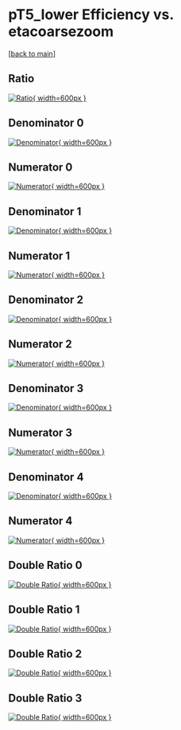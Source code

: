 # pT5_lower Efficiency vs. etacoarsezoom

[[back to main](./)]



## Ratio

[![Ratio](../mtv/var/pT5_lower_loweta_13_1_eff_etacoarsezoom.png){ width=600px }](../mtv/var/pT5_lower_loweta_13_1_eff_etacoarsezoom.pdf)

## Denominator 0

[![Denominator](../mtv/den/pT5_lower_loweta_13_1_eff_etacoarsezoom_den0.png){ width=600px }](../mtv/den/pT5_lower_loweta_13_1_eff_etacoarsezoom_den0.pdf)

## Numerator 0

[![Numerator](../mtv/num/pT5_lower_loweta_13_1_eff_etacoarsezoom_num0.png){ width=600px }](../mtv/num/pT5_lower_loweta_13_1_eff_etacoarsezoom_num0.pdf)

## Denominator 1

[![Denominator](../mtv/den/pT5_lower_loweta_13_1_eff_etacoarsezoom_den1.png){ width=600px }](../mtv/den/pT5_lower_loweta_13_1_eff_etacoarsezoom_den1.pdf)

## Numerator 1

[![Numerator](../mtv/num/pT5_lower_loweta_13_1_eff_etacoarsezoom_num1.png){ width=600px }](../mtv/num/pT5_lower_loweta_13_1_eff_etacoarsezoom_num1.pdf)

## Denominator 2

[![Denominator](../mtv/den/pT5_lower_loweta_13_1_eff_etacoarsezoom_den2.png){ width=600px }](../mtv/den/pT5_lower_loweta_13_1_eff_etacoarsezoom_den2.pdf)

## Numerator 2

[![Numerator](../mtv/num/pT5_lower_loweta_13_1_eff_etacoarsezoom_num2.png){ width=600px }](../mtv/num/pT5_lower_loweta_13_1_eff_etacoarsezoom_num2.pdf)

## Denominator 3

[![Denominator](../mtv/den/pT5_lower_loweta_13_1_eff_etacoarsezoom_den3.png){ width=600px }](../mtv/den/pT5_lower_loweta_13_1_eff_etacoarsezoom_den3.pdf)

## Numerator 3

[![Numerator](../mtv/num/pT5_lower_loweta_13_1_eff_etacoarsezoom_num3.png){ width=600px }](../mtv/num/pT5_lower_loweta_13_1_eff_etacoarsezoom_num3.pdf)

## Denominator 4

[![Denominator](../mtv/den/pT5_lower_loweta_13_1_eff_etacoarsezoom_den4.png){ width=600px }](../mtv/den/pT5_lower_loweta_13_1_eff_etacoarsezoom_den4.pdf)

## Numerator 4

[![Numerator](../mtv/num/pT5_lower_loweta_13_1_eff_etacoarsezoom_num4.png){ width=600px }](../mtv/num/pT5_lower_loweta_13_1_eff_etacoarsezoom_num4.pdf)

## Double Ratio 0

[![Double Ratio](../mtv/ratio/pT5_lower_loweta_13_1_eff_etacoarsezoom_ratio0.png){ width=600px }](../mtv/ratio/pT5_lower_loweta_13_1_eff_etacoarsezoom_ratio0.pdf)

## Double Ratio 1

[![Double Ratio](../mtv/ratio/pT5_lower_loweta_13_1_eff_etacoarsezoom_ratio1.png){ width=600px }](../mtv/ratio/pT5_lower_loweta_13_1_eff_etacoarsezoom_ratio1.pdf)

## Double Ratio 2

[![Double Ratio](../mtv/ratio/pT5_lower_loweta_13_1_eff_etacoarsezoom_ratio2.png){ width=600px }](../mtv/ratio/pT5_lower_loweta_13_1_eff_etacoarsezoom_ratio2.pdf)

## Double Ratio 3

[![Double Ratio](../mtv/ratio/pT5_lower_loweta_13_1_eff_etacoarsezoom_ratio3.png){ width=600px }](../mtv/ratio/pT5_lower_loweta_13_1_eff_etacoarsezoom_ratio3.pdf)

